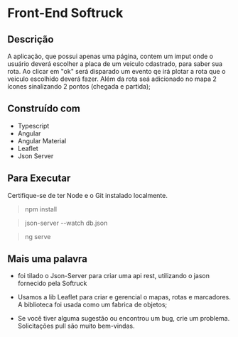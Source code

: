 # Front-End Softruck

## Descrição

A aplicação, que possui apenas uma página, contem um imput onde o usuário deverá escolher a placa de um veiculo cdastrado, para saber sua rota. Ao clicar em "ok" será disparado um evento qe irá plotar a rota que o veiculo escolhido deverá fazer. Além da rota seá adicionado no mapa 2 ícones sinalizando 2 pontos (chegada e partida);

## Construído com

- Typescript
- Angular
- Angular Material
- Leaflet
- Json Server

## Para Executar

Certifique-se de ter Node e o Git instalado localmente.

> npm install

> json-server --watch db.json

> ng serve

## Mais uma palavra

- foi tilado o Json-Server para criar uma api rest, utilizando o jason fornecido pela Softruck

- Usamos a lib Leaflet para criar e gerencial o mapas, rotas e marcadores. A biblioteca foi usada como um fabrica de objetos;

- Se você tiver alguma sugestão ou encontrou um bug, crie um problema. Solicitações pull são muito bem-vindas.
